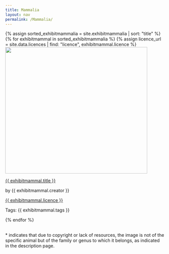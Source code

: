 ```yaml
---
title: Mammalia
layout: nav
permalink: /Mammalia/
---
```

<div id = "animal_mammalia">
  {% assign sorted_exhibitmammalia = site.exhibitmammalia | sort: "title" %}
  {% for exhibitmammal in sorted_exhibitmammalia %}
    {% assign licence_url = site.data.licences | find: "licence", exhibitmammal.licence %}
    <div class = "grid_cell">
      <a href = "{{ exhibitmammal.url | relative_url }}"><img src="{{ exhibitmammal.image-url }}" class="gallery" width="450" height="400"></a >
      <p class = "caption"><a href = "{{ exhibitmammal.url | relative_url }}">{{ exhibitmammal.title }}</a ></p> 
      <p>by {{ exhibitmammal.creator }}</p>
      <p><a href="{{ licence_url.url }}">{{ exhibitmammal.licence }}</a ></p >
      <p>Tags: {{ exhibitmammal.tags }}</p >
    </div>
  {% endfor %}
</div>

<br>
<div class="attention">
 <p>* indicates that due to copyright or lack of resources, the image is not of the specific animal but of the family or genus to which it belongs, as indicated in the description page.</p>
 </div>
